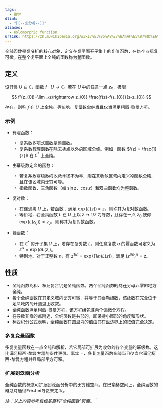 ```yaml
---
tags:
  - 数学
dlink:
  - "[[--复分析--]]"
aliases:
  - Holomorphic function
urlink: https://zh.m.wikipedia.org/wiki/%E5%85%A8%E7%BA%AF%E5%87%BD%E6%95%B0
---
```

全纯函数是复分析的核心对象，定义在复平面开子集上的复值函数，在每个点都复可微。在整个复平面上全纯的函数称为整函数。

## 定义
设开集 $U \subseteq \mathbb{C}$，函数 $f: U \rightarrow \mathbb{C}$。若在 $U$ 中的任意一点 $z_0$，极限

$$ f'(z_{0})=\lim _{z\rightarrow z_{0}} \frac{f(z)-f(z_{0})}{z-z_{0}} $$

存在，则称 $f$ 在 $U$ 上全纯。等价地，复函数全纯当且仅当满足柯西-黎曼方程。

### 示例
- 有理函数：
  - 复系数多项式函数是整函数。
  - 复系数有理函数在除去极点以外的区域全纯。例如，函数 $f(z) = \frac{1}{z}$ 在 $\mathbb{C}^*$ 上全纯。

- 由幂级数定义的函数：
  - 若复系数幂级数的收敛半径不为零，则在其收敛区域内定义的函数全纯，且在该区域内无穷可导。
  - 指数函数、三角函数（如 $\sin z$、$\cos z$）和双曲函数均为整函数。

- 复对数：
  - 在连通集 $U$ 上，若函数 $L$ 满足 $\exp(L(z)) = z$，则称其为复对数函数。
  - 等价地，若全纯函数 $L$ 在 $U$ 上以 $z \mapsto 1/z$ 为导数，且存在一点 $z_0$ 使得 $\exp(L(z_0)) = z_0$，则称其为复对数函数。

- 幂函数：
  - 在 $\mathbb{C}^*$ 的开子集 $U$ 上，若存在复对数 $L$，则任意复数 $a$ 的幂函数可定义为 $z^a = \exp(aL(z))$。
  - 特别地，对于正整数 $n$，有 $z^{1/n} = \exp((1/n)L(z))$，满足 $(z^{1/n})^n = z$。

## 性质
- 全纯函数的和、积及复合仍是全纯函数。两个全纯函数的商在分母非零的地方全纯。
- 每个全纯函数在其定义域内无穷可微，并等于其泰勒级数，该级数在完全位于定义域内的开圆盘上收敛。
- 全纯函数满足柯西-黎曼方程，该方程组包含两个偏微分方程。
- 在导数非零的点附近，全纯函数是共形的，即保持小图形的角度和形状。
- 柯西积分公式表明，全纯函数在圆盘内的值由其在盘边界上的取值完全决定。

### 多复变量函数
多复变量函数在一点全纯和解析，若它局部可扩展为收敛的各个变量的幂级数。这比满足柯西-黎曼方程的条件更强。事实上，多复变量函数全纯当且仅当它满足柯西-黎曼方程并且局部平方可积。

### 扩展到泛函分析
全纯函数的概念可扩展到泛函分析中的无穷维空间。在巴拿赫空间上，全纯函数的概念可通过Fréchet导数来定义。

*注：以上内容参考自维基百科“全纯函数”页面。*｀